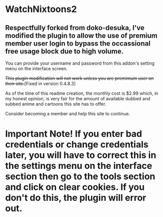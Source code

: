 # WatchNixtoons2

## Respectfully forked from doko-desuka, I've modified the plugin to allow the use of premium member user login to bypass the occassional free usage block due to high volume.  

You can provide your username and password from this addon's setting menu on the interface screen.  

~~This plugin modification will not work unless you are premimum user on their site.~~[Fixed in version 0.4.8.3]

As of the time of this readme creation, the monthly cost is $2.99 which, in my honest opinion, is very fair for the amount of available dubbed and subbed anime and cartoons this site has to offer.  

Consider becoming a member and help this site to continue.

# Important Note!  If you enter bad credentials or change credentials later, you will have to correct this in the settings menu on the interface section then go to the tools section and click on clear cookies.  If you don't do this, the plugin will error out.
